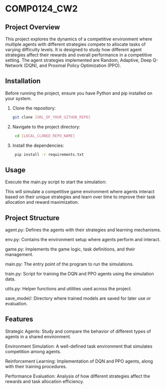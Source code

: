 # COMP0124_CW2

## Project Overview

This project explores the dynamics of a competitive environment where multiple agents with different strategies compete to allocate tasks of varying difficulty levels. It is designed to study how different agent strategies affect their rewards and overall performance in a competitive setting. The agent strategies implemented are Random, Adaptive, Deep Q-Network (DQN), and Proximal Policy Optimization (PPO).

## Installation

Before running the project, ensure you have Python and pip installed on your system.

1. Clone the repository:
   ```sh
   git clone [URL_OF_YOUR_GITHUB_REPO]

2. Navigate to the project directory:
   ```sh
    cd [LOCAL_CLONED_REPO_NAME]

3. Install the dependencies:
   ```sh
    pip install -r requirements.txt

## Usage

Execute the main.py script to start the simulation:

This will simulate a competitive game environment where agents interact based on their unique strategies and learn over time to improve their task allocation and reward maximization.

## Project Structure

agent.py: Defines the agents with their strategies and learning mechanisms.

env.py: Contains the environment setup where agents perform and interact.

game.py: Implements the game logic, task definitions, and their management.

main.py: The entry point of the program to run the simulations.

train.py: Script for training the DQN and PPO agents using the simulation data.

utils.py: Helper functions and utilities used across the project.

save_model/: Directory where trained models are saved for later use or evaluation.

## Features

Strategic Agents: Study and compare the behavior of different types of agents in a shared environment.

Environment Simulation: A well-defined task environment that simulates competition among agents.

Reinforcement Learning: Implementation of DQN and PPO agents, along with their training procedures.

Performance Evaluation: Analysis of how different strategies affect the rewards and task allocation efficiency.
